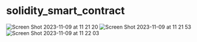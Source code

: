 # solidity_smart_contract
![Screen Shot 2023-11-09 at 11 21 20](https://github.com/MRosan117/solidity_smart_contract/assets/135539702/b87aff1c-e8a7-4a04-9794-dd10a102bbab)
![Screen Shot 2023-11-09 at 11 21 53](https://github.com/MRosan117/solidity_smart_contract/assets/135539702/dbaca6ab-6776-4469-8dc3-7d7783fd63a4)
![Screen Shot 2023-11-09 at 11 22 03](https://github.com/MRosan117/solidity_smart_contract/assets/135539702/e1f3305b-bc2f-4e86-bf9b-991100519e06)

